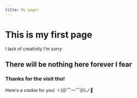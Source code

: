 ```yaml
---
title: My page!
---
```


# This is my first page
I lack of creativity I'm sorry
## There will be nothing here forever I fear

### Thanks for the visit tho!
Here's a cookie for you!
ヾ(＠⌒ー⌒＠)ノ🍪
